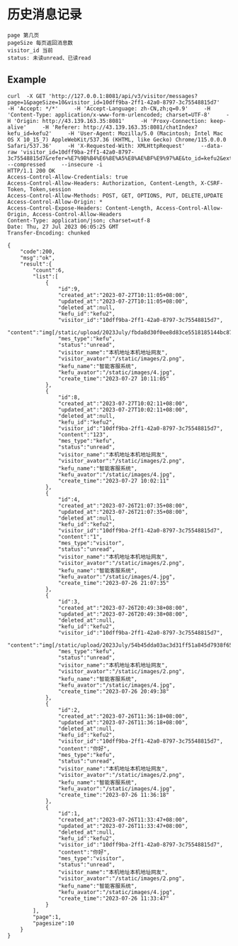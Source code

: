 # 历史消息记录

    page 第几页
    pageSize 每页返回消息数
    visitor_id 当前
    status: 未读unread、已读read

## Example 


    curl  -X GET 'http://127.0.0.1:8081/api/v3/visitor/messages?page=1&pageSize=10&visitor_id=10dff9ba-2ff1-42a0-8797-3c75548815d7'     -H 'Accept: */*'     -H 'Accept-Language: zh-CN,zh;q=0.9'     -H 'Content-Type: application/x-www-form-urlencoded; charset=UTF-8'     -H 'Origin: http://43.139.163.35:8081'     -H 'Proxy-Connection: keep-alive'     -H 'Referer: http://43.139.163.35:8081/chatIndex?kefu_id=kefu2'     -H 'User-Agent: Mozilla/5.0 (Macintosh; Intel Mac OS X 10_15_7) AppleWebKit/537.36 (KHTML, like Gecko) Chrome/115.0.0.0 Safari/537.36'     -H 'X-Requested-With: XMLHttpRequest'     --data-raw 'visitor_id=10dff9ba-2ff1-42a0-8797-3c75548815d7&refer=%E7%9B%B4%E6%8E%A5%E8%AE%BF%E9%97%AE&to_id=kefu2&extra='     --compressed     --insecure -i
    HTTP/1.1 200 OK
    Access-Control-Allow-Credentials: true
    Access-Control-Allow-Headers: Authorization, Content-Length, X-CSRF-Token, Token,session
    Access-Control-Allow-Methods: POST, GET, OPTIONS, PUT, DELETE,UPDATE
    Access-Control-Allow-Origin: *
    Access-Control-Expose-Headers: Content-Length, Access-Control-Allow-Origin, Access-Control-Allow-Headers
    Content-Type: application/json; charset=utf-8
    Date: Thu, 27 Jul 2023 06:05:25 GMT
    Transfer-Encoding: chunked

    {
        "code":200,
        "msg":"ok",
        "result":{
            "count":6,
            "list":[
                {
                    "id":9,
                    "created_at":"2023-07-27T10:11:05+08:00",
                    "updated_at":"2023-07-27T10:11:05+08:00",
                    "deleted_at":null,
                    "kefu_id":"kefu2",
                    "visitor_id":"10dff9ba-2ff1-42a0-8797-3c75548815d7",
                    "content":"img[/static/upload/2023July/fbda8d30f0ee8d83ce5518185144bc87.png]",
                    "mes_type":"kefu",
                    "status":"unread",
                    "visitor_name":"本机地址本机地址网友",
                    "visitor_avator":"/static/images/2.png",
                    "kefu_name":"智能客服系统",
                    "kefu_avator":"/static/images/4.jpg",
                    "create_time":"2023-07-27 10:11:05"
                },
                {
                    "id":8,
                    "created_at":"2023-07-27T10:02:11+08:00",
                    "updated_at":"2023-07-27T10:02:11+08:00",
                    "deleted_at":null,
                    "kefu_id":"kefu2",
                    "visitor_id":"10dff9ba-2ff1-42a0-8797-3c75548815d7",
                    "content":"123",
                    "mes_type":"kefu",
                    "status":"unread",
                    "visitor_name":"本机地址本机地址网友",
                    "visitor_avator":"/static/images/2.png",
                    "kefu_name":"智能客服系统",
                    "kefu_avator":"/static/images/4.jpg",
                    "create_time":"2023-07-27 10:02:11"
                },
                {
                    "id":4,
                    "created_at":"2023-07-26T21:07:35+08:00",
                    "updated_at":"2023-07-26T21:07:35+08:00",
                    "deleted_at":null,
                    "kefu_id":"kefu2",
                    "visitor_id":"10dff9ba-2ff1-42a0-8797-3c75548815d7",
                    "content":"1",
                    "mes_type":"visitor",
                    "status":"unread",
                    "visitor_name":"本机地址本机地址网友",
                    "visitor_avator":"/static/images/2.png",
                    "kefu_name":"智能客服系统",
                    "kefu_avator":"/static/images/4.jpg",
                    "create_time":"2023-07-26 21:07:35"
                },
                {
                    "id":3,
                    "created_at":"2023-07-26T20:49:38+08:00",
                    "updated_at":"2023-07-26T20:49:38+08:00",
                    "deleted_at":null,
                    "kefu_id":"kefu2",
                    "visitor_id":"10dff9ba-2ff1-42a0-8797-3c75548815d7",
                    "content":"img[/static/upload/2023July/54b45dda03ac3d31ff51a845d7938f65.jpeg]",
                    "mes_type":"kefu",
                    "status":"unread",
                    "visitor_name":"本机地址本机地址网友",
                    "visitor_avator":"/static/images/2.png",
                    "kefu_name":"智能客服系统",
                    "kefu_avator":"/static/images/4.jpg",
                    "create_time":"2023-07-26 20:49:38"
                },
                {
                    "id":2,
                    "created_at":"2023-07-26T11:36:18+08:00",
                    "updated_at":"2023-07-26T11:36:18+08:00",
                    "deleted_at":null,
                    "kefu_id":"kefu2",
                    "visitor_id":"10dff9ba-2ff1-42a0-8797-3c75548815d7",
                    "content":"你好",
                    "mes_type":"kefu",
                    "status":"unread",
                    "visitor_name":"本机地址本机地址网友",
                    "visitor_avator":"/static/images/2.png",
                    "kefu_name":"智能客服系统",
                    "kefu_avator":"/static/images/4.jpg",
                    "create_time":"2023-07-26 11:36:18"
                },
                {
                    "id":1,
                    "created_at":"2023-07-26T11:33:47+08:00",
                    "updated_at":"2023-07-26T11:33:47+08:00",
                    "deleted_at":null,
                    "kefu_id":"kefu2",
                    "visitor_id":"10dff9ba-2ff1-42a0-8797-3c75548815d7",
                    "content":"你好",
                    "mes_type":"visitor",
                    "status":"unread",
                    "visitor_name":"本机地址本机地址网友",
                    "visitor_avator":"/static/images/2.png",
                    "kefu_name":"智能客服系统",
                    "kefu_avator":"/static/images/4.jpg",
                    "create_time":"2023-07-26 11:33:47"
                }
            ],
            "page":1,
            "pagesize":10
        }
    }